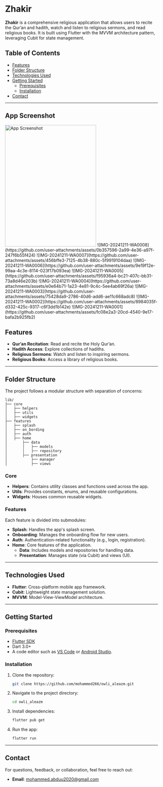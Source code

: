 # Zhakir

**Zhakir** is a comprehensive religious application that allows users to recite the Qur’an and hadith, 
watch and listen to religious sermons, and read religious books. 
It is built using Flutter with the MVVM architecture pattern, 
leveraging Cubit for state management.

## Table of Contents
- [Features](#features)
- [Folder Structure](#folder-structure)
- [Technologies Used](#technologies-used)
- [Getting Started](#getting-started)
  - [Prerequisites](#prerequisites)
  - [Installation](#installation)
- [Contact](#contact)

---
## App Screenshot

<img src="https://github.com/user-attachments/assets/91c7016e-a6d6-4855-8304-a2c678affecc" alt="App Screenshot" width="300" height="400">
![IMG-20241211-WA0008](https://github.com/user-attachments/assets/0b357596-2a99-4e36-a97f-247f6b55f424)
![IMG-20241211-WA0007](https://github.com/user-attachments/assets/456bffe3-7125-4b38-880c-5f9919104daa)
![IMG-20241211-WA0006](https://github.com/user-attachments/assets/9e19f12e-99aa-4c3e-8114-023f17b093ea)
![IMG-20241211-WA0005](https://github.com/user-attachments/assets/f95936a4-bc21-407c-bb31-73a8d46e203b)
![IMG-20241211-WA0004](https://github.com/user-attachments/assets/e0e64b71-1a23-4e81-9c4c-5ee4ab69f26a)
![IMG-20241211-WA0003](https://github.com/user-attachments/assets/75428da9-2786-40d6-add6-ae11c668adc8)
![IMG-20241211-WA0002](https://github.com/user-attachments/assets/8984035f-d332-425c-9317-c6f3dd1b142e)
![IMG-20241211-WA0001](https://github.com/user-attachments/assets/fc08e2a3-20cd-4540-9e17-bafa2b925fb2)

## Features
- **Qur’an Recitation**: Read and recite the Holy Qur’an.
- **Hadith Access**: Explore collections of hadiths.
- **Religious Sermons**: Watch and listen to inspiring sermons.
- **Religious Books**: Access a library of religious books.

---

## Folder Structure
The project follows a modular structure with separation of concerns:

```
lib/
├── core
│   ├── helpers
│   ├── utils
│   ├── widgets
├── features
│   ├── splash
│   ├── on_bording
│   ├── auth
│   ├── home
│       ├── data
│       │   ├── models
│       │   ├── repository
│       ├── presentation
│           ├── manager
│           ├── views
```

### Core
- **Helpers**: Contains utility classes and functions used across the app.
- **Utils**: Provides constants, enums, and reusable configurations.
- **Widgets**: Houses common reusable widgets.

### Features
Each feature is divided into submodules:
- **Splash**: Handles the app's splash screen.
- **Onboarding**: Manages the onboarding flow for new users.
- **Auth**: Authentication-related functionality (e.g., login, registration).
- **Home**: Core features of the application.
  - **Data**: Includes models and repositories for handling data.
  - **Presentation**: Manages state (via Cubit) and views (UI).

---

## Technologies Used
- **Flutter**: Cross-platform mobile app framework.
- **Cubit**: Lightweight state management solution.
- **MVVM**: Model-View-ViewModel architecture.

---

## Getting Started

### Prerequisites
- [Flutter SDK](https://docs.flutter.dev/get-started/install)
- Dart 3.0+
- A code editor such as [VS Code](https://code.visualstudio.com/) or [Android Studio](https://developer.android.com/studio).

### Installation
1. Clone the repository:
   ```bash
   git clone https://github.com/mohammed266/owli_aleazm.git
   ```

2. Navigate to the project directory:
   ```bash
   cd owli_aleazm
   ```

3. Install dependencies:
   ```bash
   flutter pub get
   ```

4. Run the app:
   ```bash
   flutter run
   ```

---

## Contact
For questions, feedback, or collaboration, feel free to reach out:
- **Email**: mohammed.abduu2020@gmail.com


